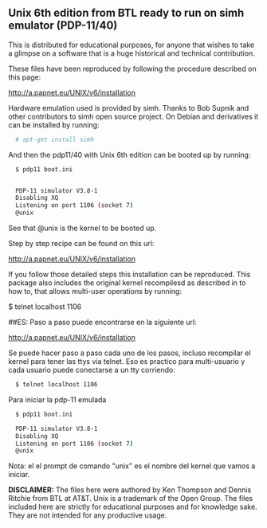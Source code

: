 ## Unix 6th edition from BTL ready to run on simh emulator (PDP-11/40)

This is distributed for educational purposes, for anyone that wishes to take a glimpse on a 
software that is a huge historical and technical contribution.

These files have been reproduced by following the procedure described on this page:
 
http://a.papnet.eu/UNIX/v6/installation

Hardware emulation used is provided by simh. Thanks to Bob Supnik and other contributors to simh open
source project.
On Debian and derivatives it can be installed by running:

```bash
  # apt-get install simh
```

And then the pdp11/40 with Unix 6th edition can be booted up by running:
```bash
  $ pdp11 boot.ini


  PDP-11 simulator V3.8-1
  Disabling XQ
  Listening on port 1106 (socket 7)
  @unix
```

See that @unix is the kernel to be booted up.


Step by step recipe can be found on this url:

http://a.papnet.eu/UNIX/v6/installation

If you follow those detailed steps this installation can be reproduced.
This package also includes the original kernel recompilesd as described in to how to,
that allows multi-user operations by running:
  
  $ telnet localhost 1106



##ES: Paso a paso puede encontrarse en la siguiente url:

http://a.papnet.eu/UNIX/v6/installation

Se puede hacer paso a paso cada uno de los pasos, incluso recompilar el kernel para tener las ttys
via telnet.
Eso es practico para multi-usuario y cada usuario puede conectarse a un tty corriendo:

```bash
  $ telnet localhost 1106
```

Para iniciar la pdp-11 emulada 
```bash
  $ pdp11 boot.ini

  PDP-11 simulator V3.8-1
  Disabling XQ
  Listening on port 1106 (socket 7)
  @unix
```

Nota: el el prompt de comando "unix" es el nombre del kernel que vamos a iniciar.

**DISCLAIMER:** The files here were authored by Ken Thompson and Dennis Ritchie from BTL at AT&T.
Unix is a trademark of the Open Group.
The files included here are strictly for educational purposes and for knowledge sake. They are
not intended for any productive usage.

